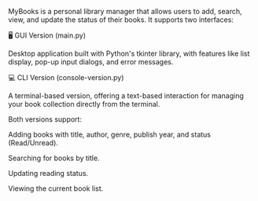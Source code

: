 MyBooks is a personal library manager that allows users to add, search, view, and update the status of their books. It supports two interfaces:


🖥️ GUI Version (main.py)

Desktop application built with Python's tkinter library, with features like list display, pop-up input dialogs, and error messages.


💻 CLI Version (console-version.py)

A terminal-based version, offering a text-based interaction for managing your book collection directly from the terminal.


Both versions support:

Adding books with title, author, genre, publish year, and status (Read/Unread).

Searching for books by title.

Updating reading status.

Viewing the current book list.
